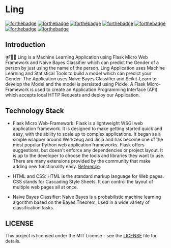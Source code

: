 # Ling

[![forthebadge](https://forthebadge.com/images/badges/built-with-love.svg)](https://forthebadge.com)
[![forthebadge](https://forthebadge.com/images/badges/built-with-science.svg)](https://forthebadge.com)
[![forthebadge](https://forthebadge.com/images/badges/made-with-python.svg)](https://forthebadge.com)
[![forthebadge](https://forthebadge.com/images/badges/uses-html.svg)](https://forthebadge.com)
[![forthebadge](https://forthebadge.com/images/badges/uses-css.svg)](https://forthebadge.com)
[![forthebadge](https://forthebadge.com/images/badges/built-by-developers.svg)](https://forthebadge.com)
[![forthebadge](https://forthebadge.com/images/badges/winter-is-coming.svg)](https://forthebadge.com)

## Introduction

⚤👨👸 Ling is a Machine Learning Application using Flask Micro Web Framework and Naive Bayes Classifier which can predict the Gender of a person by just using the name of the person. Ling Application uses Machine Learning and Statistical Tools to build a model which can predict your Gender. The Application uses Naive Bayes Classifier and Scikit-Learn to develop the Model and the model is persisted using Pickle. A Flask Micro-Framework is used to create an Application Programming Interface (API) which accepts local HTTP Requests and deploy our Application.

## Technology Stack

- Flask Micro Web-Framework: Flask is a lightweight WSGI web application framework. It is designed to make getting started quick and easy, with the ability to scale up to complex applications. It began as a simple wrapper around Werkzeug and Jinja and has become one of the most popular Python web application frameworks. Flask offers suggestions, but doesn't enforce any dependencies or project layout. It is up to the developer to choose the tools and libraries they want to use. There are many extensions provided by the community that make adding new functionality easy. [Reference](https://github.com/pallets/flask).

- HTML and CSS: HTML is the standard markup language for Web pages. CSS stands for Cascading Style Sheets. It can control the layout of multiple web pages all at once.

- Naive Bayes Classifier: Naive Bayes is a probabilistic machine learning algorithm based on the Bayes Theorem, used in a wide variety of classification tasks. 

## LICENSE

This project is licensed under the MIT License - see the [LICENSE](https://github.com/HarshCasper/Ling/blob/master/LICENSE) file for details.

